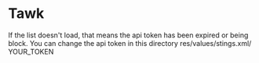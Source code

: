 # Tawk
If the list doesn't load, that means the api token has been expired or being block. You can change the api token in this directory
res/values/stings.xml/ <string name="api_token">YOUR_TOKEN</string>
